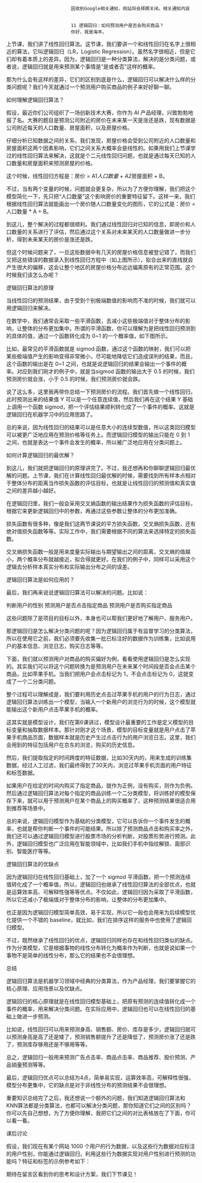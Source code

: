 
                            
                            因收到Google相关通知，网站将会择期关闭。相关通知内容
                            
                            
                            11 逻辑回归：如何预测用户是否会购买商品？
                            你好，我是海丰。

上节课，我们讲了线性回归算法。这节课，我们要讲一个和线性回归在名字上很相近的算法，它叫逻辑回归（LR，Logistic Regression）。虽然名字很相近，但是它们却有着本质上的差异。因为，逻辑回归是一种分类算法，解决的是分类问题，或者说，逻辑回归就是用来预测某个事情是“是或者否”这样的概率。

那为什么会有这样的差异，它们的区别到底是什么，逻辑回归可以解决什么样的分类问题呢？我们今天就通过一个预测用户购买商品的例子来好好聊一聊。

如何理解逻辑回归算法？

假设，最近你们公司组织了一场创新技术大赛，你作为 AI 产品经理，兴致勃勃地报了名。大赛的题目是预测公司附近的房价在未来某一天是涨还是跌，现有数据是公司附近每天的人口数量、房屋面积，以及房屋价格。

仔细分析已知数据之间的关系，我们发现，房屋价格会受到公司附近的人口数量和房屋面积这两个因素影响，它们之间关系大概率会是线性的。如果用我们上节课学过的线性回归算法来解决，这就是个二元线性回归问题，也就是通过每天已知的人口数量和房屋面积来预测房屋的价格。

这个时候，线性回归方程是：房价 = A1*人口数量 + A2*房屋面积 + B。

不过，当有两个变量的时候，问题就会更复杂，所以为了方便你理解，我们把这个模型简化一下，先只把“人口数量”这个影响房价的重要特征留下。这样一来，我们根据线性回归算法就能画出一个房价随人口数量变化的图形，它的公式是：房价 = 人口数量 * A + B。



到这儿，整个解决的过程都很顺利。我们通过线性回归对已知的信息，即房价和人口数量的关系进行了评估，然后通过这个关系对未来某天的人口数量做进一步分析，得到未来某天的房价是涨还是跌。



但这个时候问题来了，一旦这些数据中有几天的房屋价格信息被登记错了，而我们又把这些错误的数据录入到线性回归方程中（如上图所示），拟合出来的直线就会产生很大的偏移，这会让整个地区的房屋价格分布远远偏离原有的正常范围。这个时候我们该怎么办呢？

逻辑回归算法的原理

当线性回归的预测结果，由于受到个别极端数值的影响而不准的时候，我们就可以用逻辑回归来解决。

在数学中，我们通常会采取一些平滑函数，去减小这些极端值对于整体分布的影响，让整体的分布更加集中。所谓的平滑函数，你可以理解为是把线性回归预测到的具体的值，通过一个函数转化成为 0~1 的一个概率值，如下图所示。



比如，最常见的平滑函数就是 sigmod 函数，通过这个函数的映射，我们可以把某些极端值产生的影响变得非常微小，尽可能地降低它们造成误判的结果，而且，这个函数的输出是在 0~1 之间，也就是说逻辑回归的结果会输出一个事件的概率。对应到我们刚才的例子中，就是当sigmod 函数的输出大于 0.5 的时候，我们预测房价就会涨，小于 0.5 的时候，我们预测房价就会跌。

说了这么多，这里我再带你总结一下预测房价的流程。我们首先做一个线性回归，此时预测出来的结果值 Y 可以是一个任意连续值，然后我们再在这个结果 Y 基础上调用一个函数 sigmod，把一个评估结果顺利转化成了一个事件的概率。这就是逻辑回归在机器学习中的应用思路了。

总的来说，因为线性回归的结果可以是任意大小的连续型数值，所以这类回归模型可以被更广泛地应用在预测价格等任务上。而逻辑回归模型的输出只能在 0 到 1 之间，也就是表达一个事件会发生的概率，所以被广泛地应用在分类问题上。

如何计算逻辑回归的最优解？

到这儿，我们就把逻辑回归的原理讲完了。不过，我还想再和你聊聊逻辑回归最优解的问题。上节课，我们在计算线性回归最优解的时候，需要找到所有样本点相对于整体分布的距离当作损失函数的评估目标，也就是让线性回归的预测值和真实值之间的差异越小越好。

在逻辑回归里，我们一般会采用交叉熵函数的输出结果作为损失函数的评估目标，根据它来更新逻辑回归中的参数，再通过这些参数让整体的分布更加准确。

损失函数有很多种，像是我们这两节课说的平方损失函数，交叉熵损失函数，还有绝对值损失函数等等。实际工作中，我们需要根据不同的算法来选择特定的损失函数。



交叉熵损失函数一般是用来度量实际输出与期望输出之间的距离，交叉熵的值越小，两个概率分布就越接近，拟合得就更好。在我们的例子中，同样可以采用这个逻辑去分析样本真实分布和实际输出分布之间的误差。

逻辑回归算法是如何应用的？

最后，我们再来说说逻辑回归算法可以解决的问题。比如说：


判断用户的性别
预测用户是否点击指定商品
预测用户是否购买指定商品


这些问题除了是项目的目标以外，本身也可以帮我们更好地了解用户、服务用户。

那逻辑回归是怎么解决分类问题的呢？因为逻辑回归属于有监督学习的分类算法，所以在使用它之前，我们必须要先收集一批已标注好的数据作为训练集，比如说用户的基本信息、浏览日志，购买日志等等。

下面，我们就以预测用户对商品的购买偏好为例，看看使用逻辑回归是怎么实现的。其实我们可以将这个问题转换为是预测用户在未来某个时间段是否会点击某个商品，比如苹果手机。当我们把用户会点击标记为 1，不会点击标记为 0，这就变成了一个二分类问题。

整个过程可以理解成是，我们要利用历史点击过苹果手机的用户的行为日志，通过逻辑回归算法训练出一个模型，当输入一个新用户的浏览行为的时候，这个模型就能输出这个新用户点击苹果手机的概率。

这其实就是模型设计，我们在第6课讲过，模型设计最重要的工作是定义模型的目标变量和抽取数据样本。那针对刚才这个场景，模型的目标变量就是用户点击了苹果手机商品页面，数据样本就是历史产生过点击行为的用户浏览日志。这里，我们会用到的特征包括用户在京东的浏览，购买的历史信息。



然后，我们提取指定的时间跨度的特征数据，比如30天内的，用来生成的训练集数据，经过人工过滤，我们最终得到了30天内，浏览过苹果手机页面的用户特征和标签数据。

如果用户在给定的时间内购买了指定商品，就作为正例，没有购买，则作为负例。然后通过逻辑回归算法对每个指定的商品训练一个二分类模型，将训练好的模型保存下来，就可以用于预测用户在某个商品上的购买概率了，这种预测结果很适合用到推荐等场景中。

总的来说，逻辑回归模型作为基础的分类模型，它可以告诉你一个事件发生的概率，也就是帮你判断一个事件的可能结果。所以除了预测商品点击和购买率之外，我们还可以通过逻辑回归模型进行股票市场的分析判断，对股票形势进行预测。此外，逻辑回归模型也广泛应用在智能领域中，比如我们手机中指纹解锁、面部识别、智能医疗等等。

逻辑回归算法的优缺点

因为逻辑回归在线性回归基础上，加了一个 sigmod 平滑函数，把一个预测连续值转化成了一个概率值，所以，逻辑回归也继承了线性回归算法的全部优点，也就是运算效率高、可解释性强等等优点。不仅如此，逻辑回归因为采取了平滑函数，所以它还减小了极端值对于整体分布的影响，让整体的分布更加集中。

也正是因为逻辑回归模型简单高效，易于实现，所以它一般也会用来为后续模型优化提供一个不错的 baseline，就比如，我们在排序这样的服务中也使用了逻辑回归模型。

不过，既然继承了线性回归的优点，逻辑回归同样也存在和线性回归类似的缺点。作为分类模型，它是根据事物的线性分布转化为概率作为判断，也就是说如果一个事物不是简单的线性分布，那么它的结果也不会很理想。

总结

逻辑回归算法是机器学习领域中经典的分类算法，作为产品经理，我们要掌握它的核心原理、应用场景以及优缺点。

逻辑回归的核心原理就是在线性回归模型基础上，把原有预测的连续值转化成一个事件的概率，用来解决分类问题。在实际应用中，逻辑回归也可以在线性回归的基础上做进一步预测。

比如说，线性回归可以用来预测身高、销售额、房价、库存是多少，逻辑回归就可以预测身高是高了还是矮了，预测销售额提升了还是降低了，预测房价涨了还是跌了，预测库存够用还是不够用等等。

总之，逻辑回归一般用来预测广告点击率、商品点击率、商品推荐、股价预测、产品销量预测等等。

最后，逻辑回归优点可以总结为4点，简单易实现，运算效率高，可解释性很强，模型分布更集中，它的缺点是对于非线性分布的预测结果不会很理想。

重要知识总结完了之后，我还想说一个额外的问题，我们知道逻辑回归算法和 KNN算法都是分类算法，也都可以解决分类问题，那你知道它们之间的区别吗？你可以先自己想想，为了方便你理解，我把它们之间的对比表格放在了下面，你可以看一看。



课后讨论

假设，我们现在有某个网站 1000 个用户的行为数据，以及这些行为数据对应标注的用户性别，你能通过逻辑回归，利用这些行为数据实现对用户性别进行预测的功能吗？特征和标签的示例参考如下：



期待在留言区看到你的思考和设计方案，我们下节课见！

                        
                        
                            